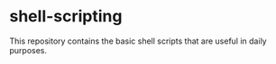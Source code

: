 # shell-scripting
This repository contains the basic shell scripts that are useful in daily purposes.
